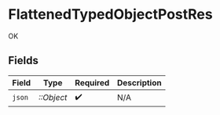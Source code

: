 # FlattenedTypedObjectPostRes

OK


## Fields

| Field              | Type               | Required           | Description        |
| ------------------ | ------------------ | ------------------ | ------------------ |
| `json`             | *::Object*         | :heavy_check_mark: | N/A                |